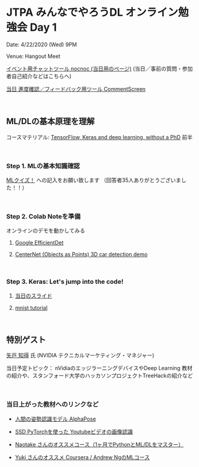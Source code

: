 # JTPA みんなでやろうDL オンライン勉強会 Day 1

Date: 4/22/2020 (Wed) 9PM

Venue: Hangout Meet

[イベント用チャットツール nocnoc (当日用のページ)](https://nocnoc.ooo/event/498A5C34-C242-4068-AC0C-4B06E168CFAB)
 (当日／事前の質問・参加者自己紹介などはこちらへ)

[当日 進度確認／フィードバック用ツール CommentScreen ](https://commentscreen.com/comments?room=DL_together)

<br>

## ML/DLの基本原理を理解

コースマテリアル:
[TensorFlow, Keras and deep learning, without a PhD](https://codelabs.developers.google.com/codelabs/cloud-tensorflow-mnist/) 前半

<br>

### Step 1. MLの基本知識確認

[MLクイズ！](https://forms.gle/zumyqq5Y3vX3TPt58) への記入をお願い致します （回答者35人ありがとうございました！！）

<br>

### Step 2. Colab Noteを準備

オンラインのデモを動かしてみる

1) [Google EfficientDet](https://colab.research.google.com/github/google/automl/blob/master/efficientdet/tutorial.ipynb)
 
2) [CenterNet (Objects as Points) 3D car detection demo](https://colab.research.google.com/github/tugstugi/dl-colab-notebooks/blob/master/notebooks/CenterNet_ObjectsAsPoints_3D.ipynb)

<br>


### Step 3. Keras: Let's jump into the code!

1) [当日のスライド](slides/learn_DL_together_day1.pdf)

2) [mnist tutorial](https://colab.research.google.com/drive/1-LxxXEfhkuGXOkcKvbJPWsPo2XALO5i-)
<br>

## 特別ゲスト
[矢戸 知得](https://www.linkedin.com/in/chitoku-yato-01ba304/) 氏 (NVIDIA テクニカルマーケティング・マネジャー)

当日予定トピック： nVidiaのエッジラーニングデバイスやDeep Learning 教材の紹介や、スタンフォード大学のハッカソンプロジェクトTreeHackの紹介など

<br>

### 当日上がった教材へのリンクなど

* [人間の姿勢認識モデル AlphaPose](https://colab.sandbox.google.com/github/tugstugi/dl-colab-notebooks/blob/master/notebooks/AlphaPoseV0_3_0.ipynb)

* [SSD PyTorchを使った Youtubeビデオの画像認識](https://colab.sandbox.google.com/github/tugstugi/dl-colab-notebooks/blob/master/notebooks/SSD_Pytorch_Video.ipynb)

* [Naotake さんのオススメコース（1ヶ月でPythonとML/DLをマスター）](https://www.udemy.com/course/the-data-science-course-complete-data-science-bootcamp/)

* [Yuki さんのオススメ Coursera / Andrew NgのMLコース](https://www.coursera.org/learn/machine-learning)

